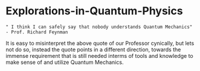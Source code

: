 # Explorations-in-Quantum-Physics

`" I think I can safely say that nobody understands Quantum Mechanics" - Prof. Richard Feynman`

It is easy to misinterpret the above quote of our Professor cynically, but lets not do so, instead the quote points in a different direction, towards the immense requirement that is still needed interms of tools and knowledge to make sense of and utilize Quantum Mechanics.


